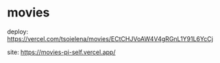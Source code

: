 # movies

deploy: https://vercel.com/tsoielena/movies/ECtCHJVoAW4V4gRGnL1Y91L6YcCj

site: https://movies-pi-self.vercel.app/
